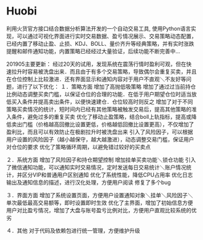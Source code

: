 # Huobi
利用火货官方接口结合数据分析算法开发的一个自动交易工具,  使用Python语言实现，可以通过可视化界面进行实时交易数据、盈亏情况展示、交易策略动态配置，已经内置了移动止盈、止损、KDJ、BOLL、量价齐升等经典策略，并有实时涨跌提醒和邮件通知功能，内置策略已经经过大量验证，后续功能不断完善中...


201905主要更新：
  经过20天的试用，发现系统在震荡行情时盈利可观，但在快速拉升时容易被洗盘出来．而且由于有多个交易策略，导致偶尔会重复买卖，并且在仓位控制上比较激进．还有界面显示和通知内容对于用户不直观＼不友好等问题，进行了以下优化：
１．策略方面
  增加了高抛低吸策略
  增加了通过过当前持仓比例动态调整买卖门槛，以保证仓位的合理的功能．在低于用户期望仓位时适当放低买入条件并提高卖出条件，以便快速建仓．仓位较高时则反之
  增加了对于不同策略买卖情况的统计，短时间内已经有其他策略被触发交易后，提高其他策略的准入条件，避免过多的重复买卖
  优化了移动止盈策略，结合boll上轨指标，提高或降低卖出门槛（价格越高回撤比设置更低，价格越低回撤比设置更高），不仅增加了盈利比，而且可以有效防止在极剧拉升时被洗盘出来
  引入了风险因子，可以根据用户设置的风险因子（越小越保守，越大越激进），动态调整交易门槛，保证用户对仓位的要求
  优化了策略循环周期，以避免错过较好的买卖点

２．系统方面
  增加了风险因子和持仓期望控制
  增加挂单买卖功能＼锁仓功能
  引入了微信通知功能，可以通知实时交易情况，定时发送每日交易统计＼账户情况统计，并区分VIP和普通用户区别通知
  优化了系统性能，降低CPU占用率
  优化日志输出及通知信息的描述，进行汉化处理，方便用户阅读
  修复了多个bug
  
３．界面方面
  增加了系统设置页面，方便用户设置通知对象＼挂单＼风险因子＼单次最低最高交易额等，即时设置即时生效
  优化了主界面，增加了初始信息方便用户对比盈亏情况，增加了大盘与账号盈亏比例对比，方便用户直观比较系统的优劣

４．其他
  对于代码及依赖包进行统一管理，方便维护升级

  
